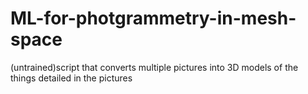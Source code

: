 # ML-for-photgrammetry-in-mesh-space
(untrained)script that converts multiple pictures into 3D models of the things detailed in the pictures
